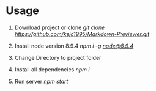 # Usage

1) Download project or clone
    *git clone https://github.com/ksjc1995/Markdown-Previewer.git*

2) Install node version 8.9.4
    *npm i -g node@8.9.4*

3) Change Directory to project folder

4) Install all dependencies
    *npm i*

5) Run server 
    *npm start*
        